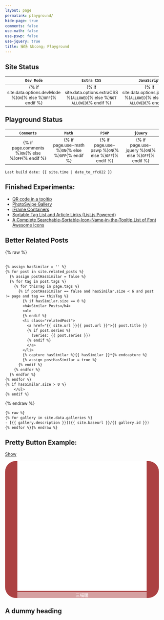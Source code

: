 ```yaml
---
layout: page
permalink: playground/
hide-page: true
comments: false
use-math: false
use-pswp: false
use-jquery: true
title: 操场 &bcong; Playground
---
```


## Site Status

| `Dev Mode` | `Extra CSS` | `JavaScript` | 
|:----------:|:-----------:|:------------:|
|{% if site.data.options.devMode %}`ON`{% else %}`OFF`{% endif %} | {% if site.data.options.extraCSS %}`ALLOWED`{% else %}`NOT ALLOWED`{% endif %} | {% if site.data.options.javaScript %}`ALLOWED`{% else %}`NOT ALLOWED`{% endif %}| 

## Playground Status

| `Comments` |   `Math`   |   `PSWP`   |  `jQuery`  |
|:----------:|:----------:|:----------:|:----------:|
| {% if page.comments %}`ON`{% else %}`OFF`{% endif %} | {% if page.use-math %}`ON`{% else %}`OFF`{% endif %} | {% if page.use-pswp %}`ON`{% else %}`OFF`{% endif %} | {% if page.use-jquery %}`ON`{% else %}`OFF`{% endif %} |

`Last build date: {{ site.time | date_to_rfc822 }}` 

<!-- Activated scripts & CSS -->

<script type="text/javascript" src="/public/js/jquery.qrcode.min.js"></script>
<script type="text/javascript" src="/public/js/list.js"></script>
<script type="text/javascript" src="/public/js/jquery.tooltipster.min.js"></script>
<script type="text/javascript" src="/public/js/jquery-collapse-with-storage.min.js"></script>
<link rel="stylesheet" href="{{ site.baseurl }}/public/css/font-awesome.css"/>
<link rel="stylesheet" href="{{ site.baseurl }}/public/css/tooltipster/tooltipster.css"/>
<link rel="stylesheet" href="{{ site.baseurl }}/public/css/tooltipster/tooltipster-shadow.css"/>


## Finished Experiments:

<ul class="fa-ul">
  <li><i class="fa-li fa fa-check"></i><a 
  href="{{site.baseurl}}/demo-qr-code-in-tooltip/">QR code in a tooltip</a></li>
  <li><i class="fa-li fa fa-check"></i><a 
  href="{{site.baseurl}}/demo-photoswipe-gallery/">PhotoSwipe Gallery</a></li>
  <li><i class="fa-li fa fa-check"></i><a 
  href="{{site.baseurl}}/demo-iframe-containers/">iFrame Containers</a></li>
  <li><i class="fa-li fa fa-check"></i><a 
  href="{{site.baseurl}}/tags/">Sortable Tag List and Article Links (List.js Powered)</a></li>
  <li><i class="fa-li fa fa-check"></i><a href="{{site.baseurl}}/fa-icon-list/">A Complete Searchable-Sortable-Icon-Name-in-the-Tooltip List of Font Awesome Icons</a></li>
</ul>



<div id="relatedposts" data-collapse>
  <h2>Better Related Posts</h2>
{% raw %} 
<pre><code>
{% assign hasSimilar = '' %}
{% for post in site.related_posts %}
  {% assign postHasSimilar = false %}
  {% for tag in post.tags %}
    {% for thisTag in page.tags %}
      {% if postHasSimilar == false and hasSimilar.size < 6 and post != page and tag == thisTag %}
        {% if hasSimilar.size == 0 %}
        &lt;h4&gt;Similar Posts&lt;/h4&gt;
        &lt;ul&gt;
        {% endif %}
        &lt;li class="relatedPost"&gt;
          &lt;a href="{{ site.url }}{{ post.url }}"&gt;{{ post.title }}
          {% if post.series %}
            (Series: {{ post.series }})
          {% endif %}
          &lt;/a&gt;
        &lt;/li&gt;
        {% capture hasSimilar %}{{ hasSimilar }}*{% endcapture %}
        {% assign postHasSimilar = true %}
      {% endif %}
    {% endfor %}
  {% endfor %}
{% endfor %}
{% if hasSimilar.size &gt; 0 %}
    &lt;/ul&gt;
{% endif %}
</code></pre>
{% endraw %}
</div>



    {% raw %}
    {% for gallery in site.data.galleries %}
    - [{{ gallery.description }}]({{ site.baseurl }}/{{ gallery.id }})
    {% endfor %}{% endraw %}

<!--Pretty Button Example-->

## Pretty Button Example: 

<a href="" class="act">Show</a>

<div class="collapsibleContent">
  <div class="imgContainer" style="border-radius: 35px; background-color: #AC4142;">
    <figure class="prettyButton" style="border-radius: 35px;">
    <a href="http://nicholaelaw.github.io" target="_blank">
    <img title="三喵暖"
        src="/assets/images/favicon-white-1024.png" 
        alt="三喵暖"
        style="margin-bottom:0;"/></a>
    <figcaption style="color: #FFFFFF; background-color: rgba(256,256,256,0.5);
        text-align: center;">
        三喵暖</figcaption>
    </figure>
  </div>
</div>
<script>
  $(".act").click(function(){
      
      var val = $(this).text();

  if (val == "Show") {
      $(".collapsibleContent").css('height', '100%');
      $(this).text("Hide");
  } else {
      $(".collapsibleContent").css('height', '0');
      $(this).text("Show");
  }
    return false;
  });
</script>

## A dummy heading